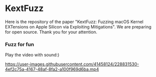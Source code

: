 # KextFuzz

Here is the repository of the paper "KextFuzz: Fuzzing macOS Kernel EXTensions on Apple Silicon via Exploiting Mitigations". 
We are preparing for open source. 
Thank you for your attention.


### Fuzz for fun

Play the video with sound:)

https://user-images.githubusercontent.com/41458124/228831530-4ef2c75a-4167-48af-8fa2-a100f969d6ba.mp4
